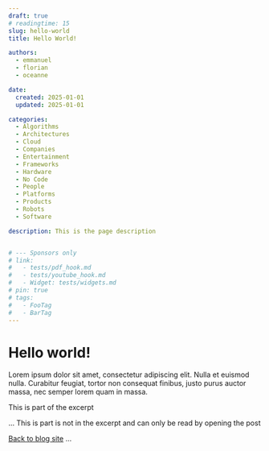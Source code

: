 ```yaml
---
draft: true
# readingtime: 15
slug: hello-world
title: Hello World!

authors:
  - emmanuel
  - florian
  - oceanne

date:
  created: 2025-01-01
  updated: 2025-01-01

categories:
  - Algorithms
  - Architectures
  - Cloud
  - Companies
  - Entertainment
  - Frameworks
  - Hardware
  - No Code
  - People
  - Platforms
  - Products
  - Robots
  - Software

description: This is the page description


# --- Sponsors only
# link:
#   - tests/pdf_hook.md
#   - tests/youtube_hook.md
#   - Widget: tests/widgets.md
# pin: true
# tags:
#   - FooTag
#   - BarTag
---
```


# Hello world!

Lorem ipsum dolor sit amet, consectetur adipiscing elit. Nulla et euismod
nulla. Curabitur feugiat, tortor non consequat finibus, justo purus auctor
massa, nec semper lorem quam in massa.

This is part of the excerpt

<!-- end-of-excerpt -->

...
This is part is not in the excerpt and can only be read by opening the post

[Back to blog site](../../index.md)
...
